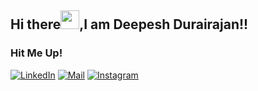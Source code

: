 ## Hi there<img src="https://raw.githubusercontent.com/MartinHeinz/MartinHeinz/master/wave.gif" width="30px">,I am Deepesh Durairajan!! 

### Hit Me Up!
[![LinkedIn](https://img.shields.io/badge/LinkedIn-Deepesh%20Durairajan-blue)](https://www.linkedin.com/in/deepesh-durairajan-90135719b)
[![Mail](https://img.shields.io/badge/Mail-deepeshdurairajan%40gmail.com-green)](mailto:deepesh.durairajan@gamil.com)
[![Instagram](https://img.shields.io/badge/Instagram-%40deepesh.durairajan-orange)](https://www.instagram.com/deepeshdurairajan/)
